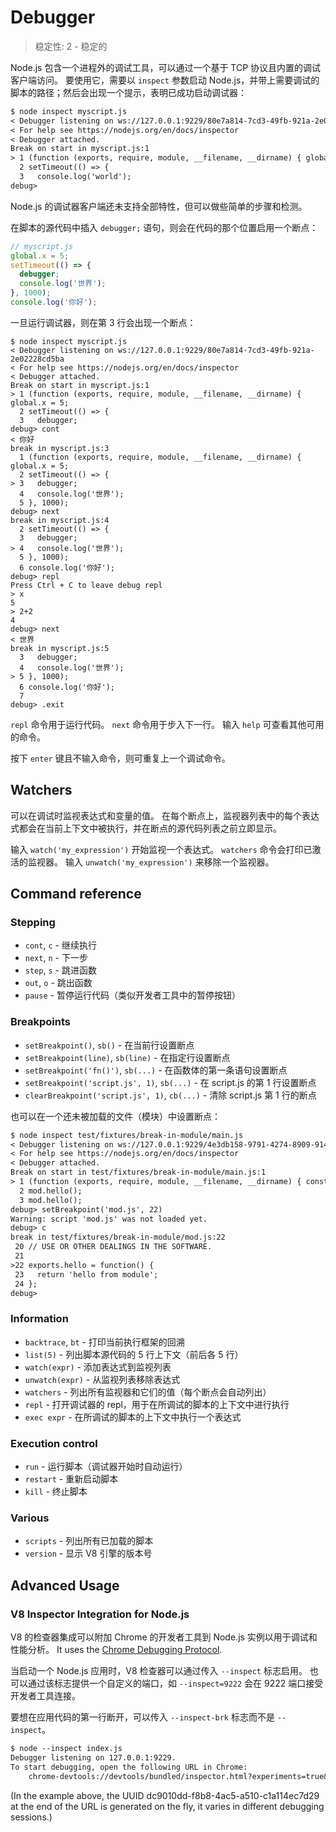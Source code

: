# Debugger

> 稳定性: 2 - 稳定的

<!-- type=misc -->

Node.js 包含一个进程外的调试工具，可以通过一个基于 TCP 协议且内置的调试客户端访问。
要使用它，需要以 `inspect` 参数启动 Node.js，并带上需要调试的脚本的路径；然后会出现一个提示，表明已成功启动调试器：

```txt
$ node inspect myscript.js
< Debugger listening on ws://127.0.0.1:9229/80e7a814-7cd3-49fb-921a-2e02228cd5ba
< For help see https://nodejs.org/en/docs/inspector
< Debugger attached.
Break on start in myscript.js:1
> 1 (function (exports, require, module, __filename, __dirname) { global.x = 5;
  2 setTimeout(() => {
  3   console.log('world');
debug>
```

Node.js 的调试器客户端还未支持全部特性，但可以做些简单的步骤和检测。

在脚本的源代码中插入 `debugger;` 语句，则会在代码的那个位置启用一个断点：

<!-- eslint-disable no-debugger -->
```js
// myscript.js
global.x = 5;
setTimeout(() => {
  debugger;
  console.log('世界');
}, 1000);
console.log('你好');
```

一旦运行调试器，则在第 3 行会出现一个断点：
```
$ node inspect myscript.js
< Debugger listening on ws://127.0.0.1:9229/80e7a814-7cd3-49fb-921a-2e02228cd5ba
< For help see https://nodejs.org/en/docs/inspector
< Debugger attached.
Break on start in myscript.js:1
> 1 (function (exports, require, module, __filename, __dirname) { global.x = 5;
  2 setTimeout(() => {
  3   debugger;
debug> cont
< 你好
break in myscript.js:3
  1 (function (exports, require, module, __filename, __dirname) { global.x = 5;
  2 setTimeout(() => {
> 3   debugger;
  4   console.log('世界');
  5 }, 1000);
debug> next
break in myscript.js:4
  2 setTimeout(() => {
  3   debugger;
> 4   console.log('世界');
  5 }, 1000);
  6 console.log('你好');
debug> repl
Press Ctrl + C to leave debug repl
> x
5
> 2+2
4
debug> next
< 世界
break in myscript.js:5
  3   debugger;
  4   console.log('世界');
> 5 }, 1000);
  6 console.log('你好');
  7
debug> .exit
```

`repl` 命令用于运行代码。
`next` 命令用于步入下一行。
输入 `help` 可查看其他可用的命令。

按下 `enter` 键且不输入命令，则可重复上一个调试命令。


## Watchers

可以在调试时监视表达式和变量的值。
在每个断点上，监视器列表中的每个表达式都会在当前上下文中被执行，并在断点的源代码列表之前立即显示。

输入 `watch('my_expression')` 开始监视一个表达式。
`watchers` 命令会打印已激活的监视器。
输入 `unwatch('my_expression')` 来移除一个监视器。


## Command reference

### Stepping

* `cont`, `c` - 继续执行
* `next`, `n` - 下一步
* `step`, `s` - 跳进函数
* `out`, `o` - 跳出函数
* `pause` - 暂停运行代码（类似开发者工具中的暂停按钮）


### Breakpoints

* `setBreakpoint()`, `sb()` - 在当前行设置断点
* `setBreakpoint(line)`, `sb(line)` - 在指定行设置断点
* `setBreakpoint('fn()')`, `sb(...)` - 在函数体的第一条语句设置断点
* `setBreakpoint('script.js', 1)`, `sb(...)` - 在 script.js 的第 1 行设置断点
* `clearBreakpoint('script.js', 1)`, `cb(...)` - 清除 script.js 第 1 行的断点

也可以在一个还未被加载的文件（模块）中设置断点：

```txt
$ node inspect test/fixtures/break-in-module/main.js
< Debugger listening on ws://127.0.0.1:9229/4e3db158-9791-4274-8909-914f7facf3bd
< For help see https://nodejs.org/en/docs/inspector
< Debugger attached.
Break on start in test/fixtures/break-in-module/main.js:1
> 1 (function (exports, require, module, __filename, __dirname) { const mod = require('./mod.js');
  2 mod.hello();
  3 mod.hello();
debug> setBreakpoint('mod.js', 22)
Warning: script 'mod.js' was not loaded yet.
debug> c
break in test/fixtures/break-in-module/mod.js:22
 20 // USE OR OTHER DEALINGS IN THE SOFTWARE.
 21
>22 exports.hello = function() {
 23   return 'hello from module';
 24 };
debug>
```

### Information

* `backtrace`, `bt` - 打印当前执行框架的回溯
* `list(5)` - 列出脚本源代码的 5 行上下文（前后各 5 行）
* `watch(expr)` - 添加表达式到监视列表
* `unwatch(expr)` - 从监视列表移除表达式
* `watchers` - 列出所有监视器和它们的值（每个断点会自动列出）
* `repl` - 打开调试器的 repl，用于在所调试的脚本的上下文中进行执行
* `exec expr` - 在所调试的脚本的上下文中执行一个表达式


### Execution control

* `run` - 运行脚本（调试器开始时自动运行）
* `restart` - 重新启动脚本
* `kill` - 终止脚本


### Various

* `scripts` - 列出所有已加载的脚本
* `version` - 显示 V8 引擎的版本号


## Advanced Usage

### V8 Inspector Integration for Node.js

V8 的检查器集成可以附加 Chrome 的开发者工具到 Node.js 实例以用于调试和性能分析。
It uses the [Chrome Debugging Protocol][].

当启动一个 Node.js 应用时，V8 检查器可以通过传入 `--inspect` 标志启用。
也可以通过该标志提供一个自定义的端口，如 `--inspect=9222` 会在 9222 端口接受开发者工具连接。

要想在应用代码的第一行断开，可以传入 `--inspect-brk` 标志而不是 `--inspect`。

```txt
$ node --inspect index.js
Debugger listening on 127.0.0.1:9229.
To start debugging, open the following URL in Chrome:
    chrome-devtools://devtools/bundled/inspector.html?experiments=true&v8only=true&ws=127.0.0.1:9229/dc9010dd-f8b8-4ac5-a510-c1a114ec7d29
```

(In the example above, the UUID dc9010dd-f8b8-4ac5-a510-c1a114ec7d29
at the end of the URL is generated on the fly, it varies in different
debugging sessions.)


[Chrome Debugging Protocol]: https://chromedevtools.github.io/debugger-protocol-viewer/
[TCP-based protocol]: #debugger_tcp_based_protocol

[基于 TCP 协议]: #debugger_tcp_based_protocol
